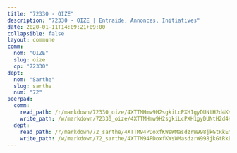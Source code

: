 ```yaml
---
title: "72330 - OIZE"
description: "72330 - OIZE | Entraide, Annonces, Initiatives"
date: 2020-01-11T14:09:21+09:00
collapsible: false
layout: commune
comm:
  nom: "OIZE"
  slug: oize
  cp: "72330"
dept:
  nom: "Sarthe"
  slug: sarthe
  num: "72"
peerpad:
  comm:
    read_path: /r/markdown/72330_oize/4XTTMHmw9H2sgkiLcPXH1gyDUNtH2d4KsNsQUYTFSVy1HSN1K
    write_path: /w/markdown/72330_oize/4XTTMHmw9H2sgkiLcPXH1gyDUNtH2d4KsNsQUYTFSVy1HSN1K-K3TgUmURDjyzYmbdz7DqxJSDhTqXqW7gycyfMGeCyC7CYjYrRLjTuJ6gVnseJzJ2J7YNtbxWmwMfrcgXegZu7pEMavC6WoK9fvEJxMQMqv5koKnkqCXDueGbTWhbUNDK4EAo89im
  dept:
    read_path: /r/markdown/72_sarthe/4XTTM94PDoxfKWsWMasdzrW998jkGtRkEM3CSUC42xSpuJKZ5
    write_path: /w/markdown/72_sarthe/4XTTM94PDoxfKWsWMasdzrW998jkGtRkEM3CSUC42xSpuJKZ5-K3TgTpjFyG67yVeuXvSAfSYzY4Yx2FMtDhgpv5HM2EDBJRVMn95z33xx4XjRNYNVaVsBPQ1t4pG9MoyNqwTqa8mcnEUB8rK4BMVbvUhCtGWCPSFnDCaT8GJTyimDgsCirLN3zswh
---
```



